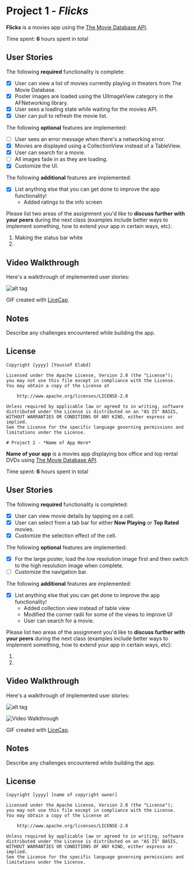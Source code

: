 # Project 1 - *Flicks*

**Flicks** is a movies app using the [The Movie Database API](http://docs.themoviedb.apiary.io/#).

Time spent: **6** hours spent in total

## User Stories

The following **required** functionality is complete:

- [X] User can view a list of movies currently playing in theaters from The Movie Database.
- [X] Poster images are loaded using the UIImageView category in the AFNetworking library.
- [X] User sees a loading state while waiting for the movies API.
- [X] User can pull to refresh the movie list.

The following **optional** features are implemented:

- [ ] User sees an error message when there's a networking error.
- [X] Movies are displayed using a CollectionView instead of a TableView.
- [X] User can search for a movie.
- [ ] All images fade in as they are loading.
- [X] Customize the UI.

The following **additional** features are implemented:

- [X] List anything else that you can get done to improve the app functionality!
    - Added ratings to the info screen

Please list two areas of the assignment you'd like to **discuss further with your peers** during the next class (examples include better ways to implement something, how to extend your app in certain ways, etc):

1. Making the status bar white
2. 

## Video Walkthrough 

Here's a walkthrough of implemented user stories:


![alt tag](https://raw.githubusercontent.com/yelabd/Flicks/master/demo.gif)

GIF created with [LiceCap](http://www.cockos.com/licecap/).

## Notes

Describe any challenges encountered while building the app.

## License

    Copyright [yyyy] [Youssef Elabd]

    Licensed under the Apache License, Version 2.0 (the "License");
    you may not use this file except in compliance with the License.
    You may obtain a copy of the License at

        http://www.apache.org/licenses/LICENSE-2.0

    Unless required by applicable law or agreed to in writing, software
    distributed under the License is distributed on an "AS IS" BASIS,
    WITHOUT WARRANTIES OR CONDITIONS OF ANY KIND, either express or implied.
    See the License for the specific language governing permissions and
    limitations under the License.
    
    # Project 2 - *Name of App Here*

**Name of your app** is a movies app displaying box office and top rental DVDs using [The Movie Database API](http://docs.themoviedb.apiary.io/#).

Time spent: **6** hours spent in total

## User Stories

The following **required** functionality is completed:

- [X] User can view movie details by tapping on a cell.
- [X] User can select from a tab bar for either **Now Playing** or **Top Rated** movies.
- [X] Customize the selection effect of the cell.

The following **optional** features are implemented:

- [X] For the large poster, load the low resolution image first and then switch to the high resolution image when complete.
- [ ] Customize the navigation bar.

The following **additional** features are implemented:

- [X] List anything else that you can get done to improve the app functionality!
    - Added collection view instead of table view
    - Modified the corner radii for some of the views to improve UI
    - User can search for a movie.
    

Please list two areas of the assignment you'd like to **discuss further with your peers** during the next class (examples include better ways to implement something, how to extend your app in certain ways, etc):

1. 
2. 

## Video Walkthrough 

Here's a walkthrough of implemented user stories:

![alt tag](https://raw.githubusercontent.com/yelabd/Flicks/master/demo2.gif)


<img src='http://i.imgur.com/link/to/your/gif/file.gif' title='Video Walkthrough' width='' alt='Video Walkthrough' />

GIF created with [LiceCap](http://www.cockos.com/licecap/).

## Notes

Describe any challenges encountered while building the app.

## License

    Copyright [yyyy] [name of copyright owner]

    Licensed under the Apache License, Version 2.0 (the "License");
    you may not use this file except in compliance with the License.
    You may obtain a copy of the License at

        http://www.apache.org/licenses/LICENSE-2.0

    Unless required by applicable law or agreed to in writing, software
    distributed under the License is distributed on an "AS IS" BASIS,
    WITHOUT WARRANTIES OR CONDITIONS OF ANY KIND, either express or implied.
    See the License for the specific language governing permissions and
    limitations under the License.
